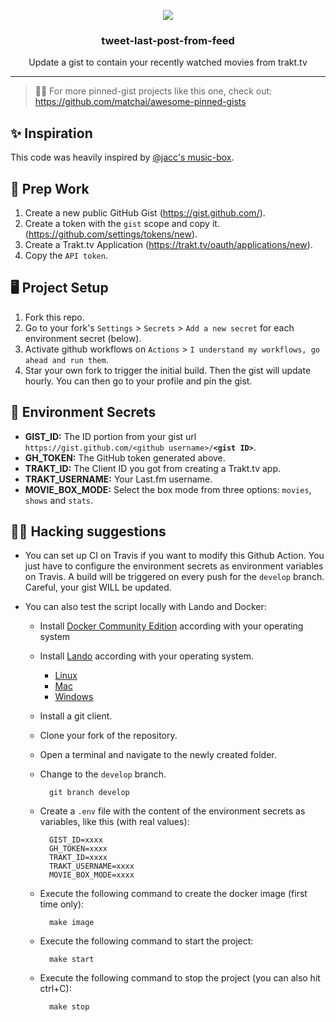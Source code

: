 <p align='center'>
  <img src="https://github.com/LuisAlejandro/tweet-last-post-from-feed/blob/master/branding/moviebox-preview.png">
  <h3 align="center">tweet-last-post-from-feed</h3>
  <p align="center">Update a gist to contain your recently watched movies from trakt.tv</p>
</p>

---
> 📌✨ For more pinned-gist projects like this one, check out: https://github.com/matchai/awesome-pinned-gists

## ✨ Inspiration
This code was heavily inspired by [@jacc's music-box](https://github.com/jacc/music-box).

## 🎒 Prep Work
1. Create a new public GitHub Gist (https://gist.github.com/).
2. Create a token with the `gist` scope and copy it. (https://github.com/settings/tokens/new).
3. Create a Trakt.tv Application (https://trakt.tv/oauth/applications/new).
4. Copy the `API token`.

## 🖥 Project Setup
1. Fork this repo.
2. Go to your fork's `Settings` > `Secrets` > `Add a new secret` for each environment secret (below).
3. Activate github workflows on `Actions` > `I understand my workflows, go ahead and run them`.
4. Star your own fork to trigger the initial build. Then the gist will update hourly. You can then go to your profile and pin the gist.

## 🤫 Environment Secrets
- **GIST_ID:** The ID portion from your gist url `https://gist.github.com/<github username>/`**`<gist ID>`**.
- **GH_TOKEN:** The GitHub token generated above.
- **TRAKT_ID:** The Client ID you got from creating a Trakt.tv app.
- **TRAKT_USERNAME:** Your Last.fm username.
- **MOVIE_BOX_MODE:** Select the box mode from three options: `movies`, `shows` and `stats`.

## 🕵🏾 Hacking suggestions

- You can set up CI on Travis if you want to modify this Github Action. You just have to configure the environment secrets as environment variables on Travis. A build will be triggered on every push for the `develop` branch. Careful, your gist WILL be updated.
- You can also test the script locally with Lando and Docker:

  * Install [Docker Community Edition](https://docs.docker.com/install/#supported-platforms) according with your operating system
  * Install [Lando](https://docs.devwithlando.io/installation/system-requirements.html) according with your operating system.

      - [Linux](https://docs.devwithlando.io/installation/linux.html)
      - [Mac](https://docs.devwithlando.io/installation/macos.html)
      - [Windows](https://docs.devwithlando.io/installation/windows.html)

  * Install a git client.
  * Clone your fork of the repository.
  * Open a terminal and navigate to the newly created folder.
  * Change to the `develop` branch.

          git branch develop

  * Create a `.env` file with the content of the environment secrets as variables, like this (with real values):

          GIST_ID=xxxx
          GH_TOKEN=xxxx
          TRAKT_ID=xxxx
          TRAKT_USERNAME=xxxx
          MOVIE_BOX_MODE=xxxx

  * Execute the following command to create the docker image (first time only):

          make image

  * Execute the following command to start the project:

          make start

  * Execute the following command to stop the project (you can also hit ctrl+C):

          make stop